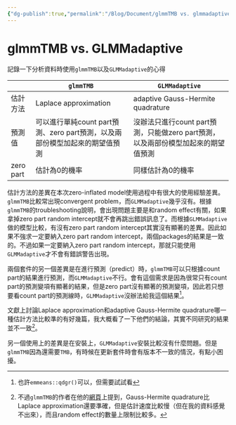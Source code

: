 ```yaml
---
{"dg-publish":true,"permalink":"/Blog/Document/glmmTMB vs. glmmadaptive/","title":"glmmTMB vs. GLMMadaptive","tags":["blog","R/packages"],"created":"2022-08-31T00:00:00.000Z","updated":"2023-04-11T00:00:00.000Z"}
---
```



# glmmTMB vs. GLMMadaptive

記錄一下分析資料時使用`glmmTMB`以及`GLMMadaptive`的心得

|           | `glmmTMB`                                       | `GLMMadaptive`                                     |
| --------- | ----------------------------------------------- | -------------------------------------------------- |
| 估計方法      | Laplace approximation                           | adaptive Gauss-Hermite quadrature                  |
| 預測值       | 可以進行單純count part預測、zero part預測，以及兩部份模型加起來的期望值預測 | 沒辦法只進行count part預測，只能做zero part預測，以及兩部份模型加起來的期望值預測 |
| zero part | 估計為0的機率                                         | 同樣估計為0的機率                                          |

估計方法的差異在本次zero-inflated model使用過程中有很大的使用經驗差異。`glmmTMB`比較常出現convergent problem，而`GLMMadaptive`幾乎沒有。根據`glmmTMB`的troubleshooting說明，會出現問題主要是和random effect有關，如果拿掉zero part random intercept就不會再跳出錯誤訊息了。而根據`GLMMadaptive`做的模型比較，有沒有zero part random intercept其實沒有顯著的差異。因此如果不強求一定要納入zero part random intercept，兩個packages的結果是一致的。不過如果一定要納入zero part random intercept，那就只能使用`GLMMadaptive`才不會有錯誤警告出現。

兩個套件的另一個差異是在進行預測（predict）時，`glmmTMB`可以只根據count part的結果進行預測，而`GLMMadaptive`不行。會有這個需求是因為很常只有count part的預測變項有顯著的結果，但是zero part沒有顯著的預測變項，因此若只想要看count part的預測線時，`GLMMadaptive`沒辦法給我這個結果[^1]。

文獻上討論Laplace approximation和adaptive Gauss-Hermite quadrature哪一種估計方法比較準的有好幾篇，我大概看了一下他們的結論，其實不同研究的結果並不一致[^2]。

另一個使用上的差異是在安裝上，`GLMMadaptive`安裝比較沒有什麼問題。但是`glmmTMB`因為還需要`TMB`，有時候在更新套件時會有版本不一致的情況，有點小困擾。

[^1]: 也許`emmeans::qdgr()`可以，但需要試試看

[^2]: 不過`glmmTMB`的作者在他的[網頁](https://bbolker.github.io/mixedmodels-misc/glmmFAQ.html#should-i-treat-factor-xxx-as-fixed-or-random)上提到，Gauss-Hermite quadrature比Laplace approximation還要準確，但是估計速度比較慢（但在我的資料感覺不出來），而且random effect的數量上限制比較多。
